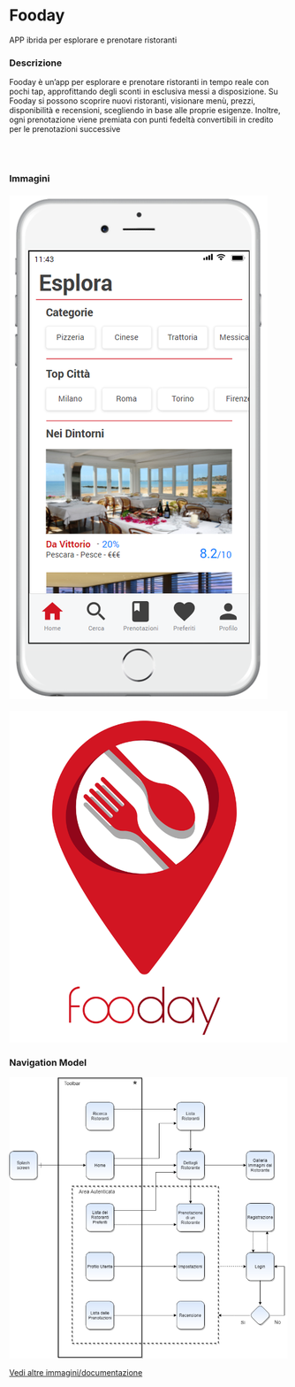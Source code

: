 # Fooday
APP ibrida per esplorare e prenotare ristoranti

### Descrizione
Fooday è un’app per esplorare e prenotare ristoranti in tempo reale con pochi tap, approfittando degli sconti in esclusiva messi a disposizione. 
Su Fooday si possono scoprire nuovi ristoranti, visionare menù, prezzi, disponibilità e recensioni, scegliendo in base alle proprie esigenze. Inoltre, ogni prenotazione viene premiata con punti fedeltà convertibili in credito per le prenotazioni successive
 
 \
<br/>
 
### Immagini
#### ![Demo_Image](<https://github.com/enrimon15/Fooday/blob/master/docs/Hi-Fi/esplora.png>)
![](<https://github.com/enrimon15/Fooday/blob/master/docs/Logo/logo%20foooday.png>)

### Navigation Model
![](<https://github.com/enrimon15/Fooday/blob/master/docs/Navigation%20Model/Navigation%203.0.png>)


[Vedi altre immagini/documentazione](https://github.com/enrimon15/Fooday/tree/master/docs)
